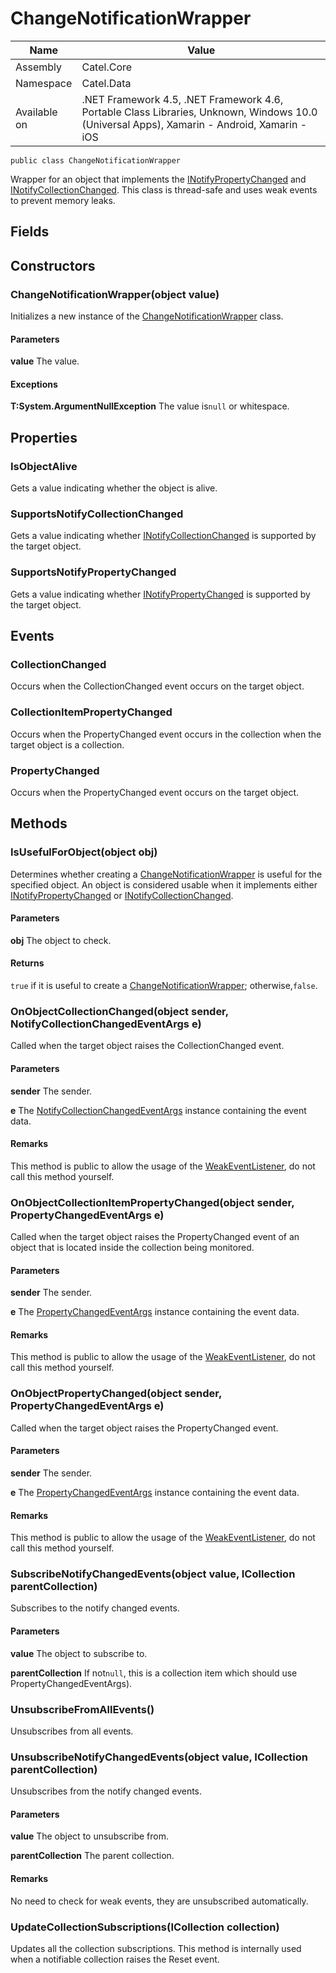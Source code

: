 

# ChangeNotificationWrapper

Name|Value
---|---
Assembly|Catel.Core
Namespace|Catel.Data
Available on|.NET Framework 4.5, .NET Framework 4.6, Portable Class Libraries, Unknown, Windows 10.0 (Universal Apps), Xamarin - Android, Xamarin - iOS

```
public class ChangeNotificationWrapper
```

Wrapper for an object that implements the [INotifyPropertyChanged](#) and [INotifyCollectionChanged](#). This class is thread-safe and uses weak events to prevent memory leaks.



## Fields

## Constructors

### ChangeNotificationWrapper(object value)

Initializes a new instance of the [ChangeNotificationWrapper](#) class.

#### Parameters

**value**
The value.

#### Exceptions

**T:System.ArgumentNullException**
The value is`null` or whitespace.



## Properties

### IsObjectAlive

Gets a value indicating whether the object is alive.



### SupportsNotifyCollectionChanged

Gets a value indicating whether [INotifyCollectionChanged](#) is supported by the target object.



### SupportsNotifyPropertyChanged

Gets a value indicating whether [INotifyPropertyChanged](#) is supported by the target object.



## Events

### CollectionChanged

Occurs when the CollectionChanged event occurs on the target object.



### CollectionItemPropertyChanged

Occurs when the PropertyChanged event occurs in the collection when the target object is a collection.



### PropertyChanged

Occurs when the PropertyChanged event occurs on the target object.



## Methods

### IsUsefulForObject(object obj)

Determines whether creating a [ChangeNotificationWrapper](#) is useful for the specified object. An object is considered usable when it implements either [INotifyPropertyChanged](#) or [INotifyCollectionChanged](#).

#### Parameters

**obj**
The object to check.

#### Returns

`true` if it is useful to create a [ChangeNotificationWrapper](#); otherwise,`false`.



### OnObjectCollectionChanged(object sender, NotifyCollectionChangedEventArgs e)

Called when the target object raises the CollectionChanged event.

#### Parameters

**sender**
The sender.

**e**
The [NotifyCollectionChangedEventArgs](#) instance containing the event data.

#### Remarks

This method is public to allow the usage of the [WeakEventListener](#), do not call this method yourself.



### OnObjectCollectionItemPropertyChanged(object sender, PropertyChangedEventArgs e)

Called when the target object raises the PropertyChanged event of an object that is located inside the collection being monitored.

#### Parameters

**sender**
The sender.

**e**
The [PropertyChangedEventArgs](#) instance containing the event data.

#### Remarks

This method is public to allow the usage of the [WeakEventListener](#), do not call this method yourself.



### OnObjectPropertyChanged(object sender, PropertyChangedEventArgs e)

Called when the target object raises the PropertyChanged event.

#### Parameters

**sender**
The sender.

**e**
The [PropertyChangedEventArgs](#) instance containing the event data.

#### Remarks

This method is public to allow the usage of the [WeakEventListener](#), do not call this method yourself.



### SubscribeNotifyChangedEvents(object value, ICollection parentCollection)

Subscribes to the notify changed events.

#### Parameters

**value**
The object to subscribe to.

**parentCollection**
If not`null`, this is a collection item which should use PropertyChangedEventArgs).



### UnsubscribeFromAllEvents()

Unsubscribes from all events.



### UnsubscribeNotifyChangedEvents(object value, ICollection parentCollection)

Unsubscribes from the notify changed events.

#### Parameters

**value**
The object to unsubscribe from.

**parentCollection**
The parent collection.

#### Remarks

No need to check for weak events, they are unsubscribed automatically.



### UpdateCollectionSubscriptions(ICollection collection)

Updates all the collection subscriptions. This method is internally used when a notifiable collection raises the Reset event.



